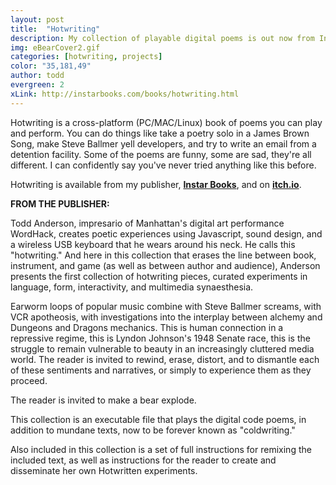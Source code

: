 ```yaml
---
layout: post
title:  "Hotwriting"
description: My collection of playable digital poems is out now from Instar Books. Get it <a href="http://instarbooks.com/books/hotwriting.html">here</a>
img: eBearCover2.gif
categories: [hotwriting, projects]
color: "35,181,49"
author: todd
evergreen: 2
xLink: http://instarbooks.com/books/hotwriting.html
---
```

Hotwriting is a cross-platform (PC/MAC/Linux) book of poems you can play and perform. You can do things like take a poetry solo in a James Brown Song, make Steve Ballmer yell developers, and try to write an email from a detention facility. Some of the poems are funny, some are sad, they're all different. I can confidently say you've never tried anything like this before.

Hotwriting is available from my publisher, **[Instar Books](http://instarbooks.com/books/hotwriting.html)**, and on **[itch.io](https://toddwords.itch.io/hotwriting)**.

**FROM THE PUBLISHER:**

Todd Anderson, impresario of Manhattan's digital art performance WordHack, creates poetic experiences using Javascript, sound design, and a wireless USB keyboard that he wears around his neck. He calls this "hotwriting." And here in this collection that erases the line between book, instrument, and game (as well as between author and audience), Anderson presents the first collection of hotwriting pieces, curated experiments in language, form, interactivity, and multimedia synaesthesia.

Earworm loops of popular music combine with Steve Ballmer screams, with VCR apotheosis, with investigations into the interplay between alchemy and Dungeons and Dragons mechanics. This is human connection in a repressive regime, this is Lyndon Johnson's 1948 Senate race, this is the struggle to remain vulnerable to beauty in an increasingly cluttered media world. The reader is invited to rewind, erase, distort, and to dismantle each of these sentiments and narratives, or simply to experience them as they proceed.

The reader is invited to make a bear explode.

This collection is an executable file that plays the digital code poems, in addition to mundane texts, now to be forever known as "coldwriting."

Also included in this collection is a set of full instructions for remixing the included text, as well as instructions for the reader to create and disseminate her own Hotwritten experiments.